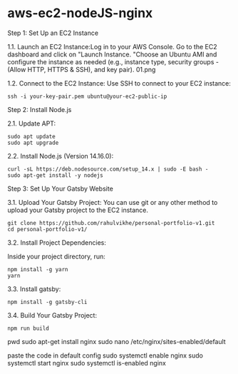 # aws-ec2-nodeJS-nginx

Step 1: Set Up an EC2 Instance

1.1. Launch an EC2 Instance:Log in to your AWS Console. Go to the EC2 dashboard and click on "Launch Instance. "Choose an Ubuntu AMI and configure the instance as needed (e.g., instance type, security groups - (Allow HTTP, HTTPS & SSH), and key pair).
01.png

1.2. Connect to the EC2 Instance: Use SSH to connect to your EC2 instance: 
    
    ssh -i your-key-pair.pem ubuntu@your-ec2-public-ip

Step 2: Install Node.js

2.1. Update APT:

    sudo apt update
    sudo apt upgrade

2.2. Install Node.js (Version 14.16.0):

    curl -sL https://deb.nodesource.com/setup_14.x | sudo -E bash -
    sudo apt-get install -y nodejs

Step 3: Set Up Your Gatsby Website

3.1. Upload Your Gatsby Project: You can use git or any other method to upload your Gatsby project to the EC2 instance.

    git clone https://github.com/rahulvikhe/personal-portfolio-v1.git
    cd personal-portfolio-v1/

3.2. Install Project Dependencies:

Inside your project directory, run:

    npm install -g yarn
    yarn

3.3. Install gatsby:

    npm install -g gatsby-cli

3.4. Build Your Gatsby Project:

    npm run build


pwd
sudo apt-get install nginx
sudo nano /etc/nginx/sites-enabled/default

paste the code in default config
sudo systemctl enable nginx
sudo systemctl start nginx
sudo systemctl is-enabled nginx

